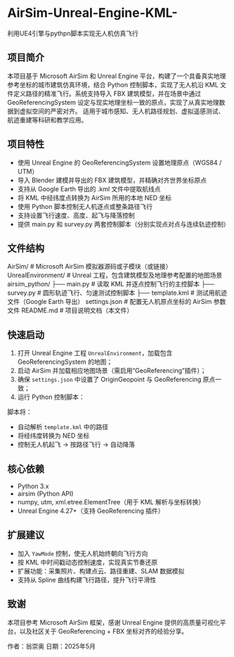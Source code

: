 # AirSim-Unreal-Engine-KML-
利用UE4引擎与pythpn脚本实现无人机仿真飞行
## 项目简介
本项目基于 Microsoft AirSim 和 Unreal Engine 平台，构建了一个具备真实地理参考坐标的城市建筑仿真环境，结合 Python 控制脚本，实现了无人机沿 KML 文件定义路径的精准飞行。系统支持导入 FBX 建筑模型，并在场景中通过 GeoReferencingSystem 设定与现实地理坐标一致的原点，实现了从真实地理数据到虚拟空间的严密对齐。
适用于城市感知、无人机路径规划、虚拟遥感测试、航迹重建等科研和教学应用。
## 项目特性
* 使用 Unreal Engine 的 GeoReferencingSystem 设置地理原点（WGS84 / UTM）
* 导入 Blender 建模并导出的 FBX 建筑模型，并精确对齐世界坐标原点
* 支持从 Google Earth 导出的 .kml 文件中提取航线点
* 将 KML 中经纬度点转换为 AirSim 所用的本地 NED 坐标
* 使用 Python 脚本控制无人机逐点或整条路径飞行
* 支持设置飞行速度、高度、起飞与降落控制
* 提供 main.py 和 survey.py 两套控制脚本（分别实现点对点与连续轨迹控制）
## 文件结构

AirSim/                  # Microsoft AirSim 模拟器源码或子模块（或链接）
UnrealEnvironment/       # Unreal 工程，包含建筑模型及地理参考配置的地图场景
airsim_python/
├── main.py              # 读取 KML 并逐点控制飞行的主控脚本
├── survey.py            # 圆形轨迹飞行、匀速测试控制脚本
├── template.kml         # 测试用航迹文件（Google Earth 导出）
settings.json            # 配置无人机原点坐标的 AirSim 参数文件
README.md                # 项目说明文档（本文件）


## 快速启动

1. 打开 Unreal Engine 工程 `UnrealEnvironment`，加载包含 GeoReferencingSystem 的地图；
2. 启动 AirSim 并加载相应地图场景（需启用“GeoReferencing”插件）；
3. 确保 `settings.json` 中设置了 OriginGeopoint 与 GeoReferencing 原点一致；
4. 运行 Python 控制脚本：


脚本将：
* 自动解析 `template.kml` 中的路径
* 将经纬度转换为 NED 坐标
* 控制无人机起飞 → 按路径飞行 → 自动降落

## 核心依赖

* Python 3.x
* airsim (Python API)
* numpy, utm, xml.etree.ElementTree（用于 KML 解析与坐标转换）
* Unreal Engine 4.27+（支持 GeoReferencing 插件）

## 扩展建议

* 加入 `YawMode` 控制，使无人机始终朝向飞行方向
* 按 KML 中时间戳动态控制速度，实现真实节奏还原
* 扩展功能：采集照片、构建点云、路径重建、SLAM 数据模拟
* 支持从 Spline 曲线构建飞行路径，提升飞行平滑性

## 致谢

本项目参考 Microsoft AirSim 框架，感谢 Unreal Engine 提供的高质量可视化平台，以及社区关于 GeoReferencing + FBX 坐标对齐的经验分享。

作者：翁崇奥
日期：2025年5月

